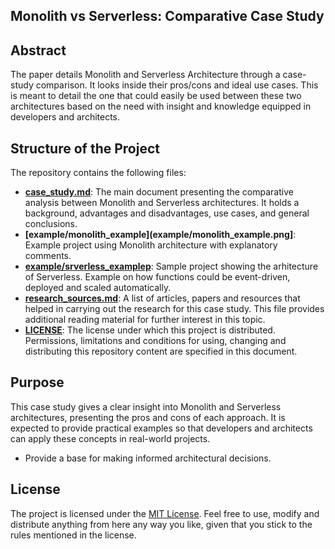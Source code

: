 ## Monolith vs Serverless: Comparative Case Study

## Abstract

The paper details Monolith and Serverless Architecture through a case-study comparison. It looks inside their pros/cons and ideal use cases. This is meant to detail the one that could easily be used between these two architectures based on the need with insight and knowledge equipped in developers and architects.

## Structure of the Project

The repository contains the following files:

- **[case_study.md](case_study.md)**: The main document presenting the comparative analysis between Monolith and Serverless architectures. It holds a background, advantages and disadvantages, use cases, and general conclusions.
- **[example/monolith_example](example/monolith_example.png]**: Example project using Monolith architecture with explanatory comments.
- **[example/srverless_examplep](example/serverless_example.jpeg)**: Sample project showing the arhitecture of Serverless. Example on how functions could be event-driven, deployed and scaled automatically.
- **[research_sources.md](research_sources.md)**: A list of articles, papers and resources that helped in carrying out the research for this case study. This file provides additional reading material for further interest in this topic.
- **[LICENSE](LICENSE)**: The license under which this project is distributed. Permissions, limitations and conditions for using, changing and distributing this repository content are specified in this document.

## Purpose

This case study gives a clear insight into Monolith and Serverless architectures, presenting the pros and cons of each approach. It is expected to provide practical examples so that developers and architects can apply these concepts in real-world projects.
- Provide a base for making informed architectural decisions.

## License

The project is licensed under the [MIT License](LICENSE). Feel free to use, modify and distribute anything from here any way you like, given that you stick to the rules mentioned in the license.
